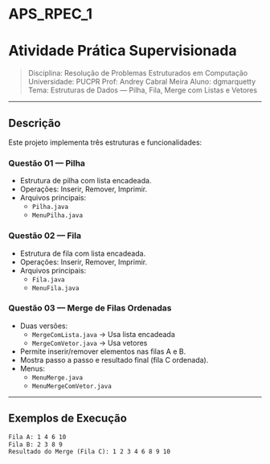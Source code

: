 # APS_RPEC_1 
# Atividade Prática Supervisionada

> Disciplina: Resolução de Problemas Estruturados em Computação  
> Universidade: PUCPR 
> Prof: Andrey Cabral Meira
> Aluno: dgmarquetty  
> Tema: Estruturas de Dados — Pilha, Fila, Merge com Listas e Vetores

---

## Descrição

Este projeto implementa três estruturas e funcionalidades:

### Questão 01 — Pilha
- Estrutura de pilha com lista encadeada.
- Operações: Inserir, Remover, Imprimir.
- Arquivos principais:
    - `Pilha.java`
    - `MenuPilha.java`

### Questão 02 — Fila
- Estrutura de fila com lista encadeada.
- Operações: Inserir, Remover, Imprimir.
- Arquivos principais:
    - `Fila.java`
    - `MenuFila.java`

### Questão 03 — Merge de Filas Ordenadas
- Duas versões:
    - `MergeComLista.java` → Usa lista encadeada
    - `MergeComVetor.java` → Usa vetores
- Permite inserir/remover elementos nas filas A e B.
- Mostra passo a passo e resultado final (fila C ordenada).
- Menus:
    - `MenuMerge.java`
    - `MenuMergeComVetor.java`

---

## Exemplos de Execução

```txt
Fila A: 1 4 6 10
Fila B: 2 3 8 9
Resultado do Merge (Fila C): 1 2 3 4 6 8 9 10
